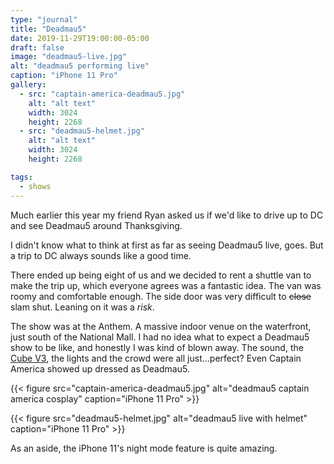 ```yaml
---
type: "journal"
title: "Deadmau5"
date: 2019-11-29T19:00:00-05:00
draft: false
image: "deadmau5-live.jpg"
alt: "deadmau5 performing live"
caption: "iPhone 11 Pro"
gallery:
  - src: "captain-america-deadmau5.jpg"
    alt: "alt text"
    width: 3024
    height: 2268
  - src: "deadmau5-helmet.jpg"
    alt: "alt text"
    width: 3024
    height: 2268

tags:
  - shows
---
```


Much earlier this year my friend Ryan asked us if we'd like to drive up to DC and see Deadmau5 around Thanksgiving.

I didn't know what to think at first as far as seeing Deadmau5 live, goes. But a trip to DC always sounds like a good time.

There ended up being eight of us and we decided to rent a shuttle van to make the trip up, which everyone agrees was a fantastic idea. The van was roomy and comfortable enough. The side door was very difficult to ~~close~~ slam shut. Leaning on it was a _risk_.

The show was at the Anthem. A massive indoor venue on the waterfront, just south of the National Mall. I had no idea what to expect a Deadmau5 show to be like, and honestly I was kind of blown away. The sound, the [Cube V3](https://www.youtube.com/watch?v=waGzVes6PWY), the lights and the crowd were all just...perfect? Even Captain America showed up dressed as Deadmau5.

{{< figure src="captain-america-deadmau5.jpg" alt="deadmau5 captain america cosplay" caption="iPhone 11 Pro" >}}

{{< figure src="deadmau5-helmet.jpg" alt="deadmau5 live with helmet" caption="iPhone 11 Pro" >}}

As an aside, the iPhone 11's night mode feature is quite amazing.
